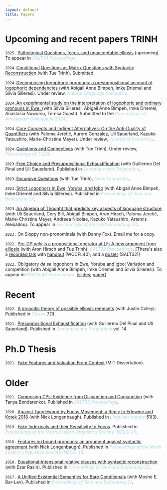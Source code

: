 ```yaml
---
layout: default
title: Papers
---
```






# Upcoming and recent papers TRINH

`2025.`  [Pathological Questions, focus, and unacceptable ellipsis](https://www.dropbox.com/scl/fi/vu9aqo0ng6a9we8u4nhqp/Bassi_SALT34-Rochester_slides.pdf?rlkey=5vp8v72cocjw5jqxia4int386&dl=0) (upcoming). To appear in *<font color="lightblue"> SALT34 Proceedings</font>*

`2024.`[Conditional Questions as Matrix Questions with Syntactic Reconstruction](https://www.dropbox.com/scl/fi/c10cgdn7zn8hpwlonrbcx/CQs_manuscript.pdf?rlkey=sp0k06j0tmaypa9nv635q8v9o&dl=0) (with Tue Trinh). Submitted. 

`2024.`[Decomposing logophoric pronouns: a
presuppositional account of logophoric
dependencies](https://www.dropbox.com/scl/fi/jsx01gv767lx0w25524er/Strict_Logophors_2nd_round.pdf?rlkey=zy1wf07lasfuc5xmukmj7mmah&dl=0) (with Abigail Anne Bimpeh, Imke Driemel and Silvia Silleresi). Under review, *<font color="lightblue"> Natural Language Semantics</font>*. 


`2024.`[An experimental study on the interpretation of logophoric and ordinary pronouns in Ewe.
](https://www.dropbox.com/scl/fi/3dou03ehjsz6au4px6ykp/An-experimental-study-on-the-interpretation-of-logophoric-and-ordinary-pronouns-in-Ewe.pdf?rlkey=7sid8pp7ctbp00e5sjwcydf5w&dl=0)   (with Silvia Silleresi, Abigail Anne Bimpeh, Imke Driemel, Anastasia Nuworsu, Teresa Guasti). Submitted to the *<font color="lightblue"> Proceedings of Amsterdam Colloquium 2024</font>*. 







`2024.`[Core Concepts and Indirect Alternatives:
On the Anti-Duality of Quantifiers](https://www.dropbox.com/scl/fi/3n8l6ti2rkxwpof4q6lvf/Core-Concepts-and-Indirect-Alternatives_JoS.pdf?rlkey=couotuw3jek8by9kdh687kl9v&dl=0) (with Paloma Jeretič, Aurore Gonzalez, Uli Sauerland, Kazuko Yatsushiro, Marie-Christine Meyer). Under review, *<font color="lightblue"> Journal of Semantics</font>*.

`2024.`[Questions and Connectives](trinhhuutue.com/wp-content/uploads/2024/08/trinhbassi2024questions.pdf) (with Tue Trinh). Under review, *<font color="lightblue"> Proceedings of TLLM</font>*.



`2023.`[Free Choice and Presuppositional Exhaustification](https://semprag.org/index.php/sp/article/view/sp.17.3) (with Guillermo Del Pinal and Uli Sauerland). Published in *<font color="lightblue"> Semantics and Pragmatics</font>*.

`2023.`[Excursive Questions](https://www.degruyter.com/document/doi/10.1515/opli-2022-0232/html) (with Tue Trinh). *<font color="lightblue"> Open Linguistics</font>*.

`2023.`[Strict Logophors in Ewe, Yoruba, and Igbo](https://ojs.ub.uni-konstanz.de/sub/index.php/sub/article/view/1052) (with Abigail Anne Bimpeh, Imke Driemel and Silvia Silleresi). Published in *<font color="lightblue"> Proceedings of Sinn und Bedeutung 27</font>*.

`2023.`[An Algebra of Thought that predicts key aspects of language structure](https://ojs.ub.uni-konstanz.de/sub/index.php/sub/article/view/1088) (with Uli Sauerland, Cory Bill, Abigail Bimpeh, Aron Hirsch, Paloma Jeretič, Marie-Christine Meyer, Andreea Nicolae, Kazuko Yatsushiro, Artemis Alexiadou). To appear in  *<font color="lightblue"> Proceedings of Sinn und Bedeutung 27</font>*.

`2023.` On Sloppy non-pronominals (with Danny Fox). Email me for a copy.


`2022.` [Pre-DP *only* is a propositional operator at LF: A new argument from ellipsis](https://journals.linguisticsociety.org/proceedings/index.php/SALT/article/view/32.041) (with Aron Hirsch and Tue Trinh). *<font color="lightblue"> SALT32 Proceedings</font>*.
[There's also a [recorded talk](https://osf.io/w6pue) with [handout](https://osf.io/fp2ym) (WCCFL40); and a [poster](https://osf.io/bwa7d) (SALT32)]

`2022.` Obligatory *de se* logophors in Ewe, Yoruba and Igbo: Variation and competition (with Abigail Anne Bimpeh, Imke Driemel and Silvia Silleresi). To appear in *<font color="lightblue"> WCCFL40 Proceedings</font>*.
[[slides](https://osf.io/p8gsv/); [paper](https://lingbuzz.net/lingbuzz/006770)]


# Recent


`2022.` [A prosodic theory of possible ellipsis remnants](https://www.glossa-journal.org/article/id/5747/) (with Justin Colley). Published in *<font color="lightblue"> Glossa </font>* 7(1).

`2021.` [Presuppositional Exhaustification](https://semprag.org/index.php/sp/article/view/sp.14.11) (with Guillermo Del Pinal and Uli Sauerland). Published in *<font color="lightblue"> Semantics and Pragmatics </font>* vol. 14.


# Ph.D Thesis

`2021.`  [Fake Features and Valuation From Context](https://ling.auf.net/lingbuzz/006181/) (MIT Dissertation).



# Older

`2021.` [Composing CPs: Evidence from Disjunction and Conjunction](http://journals.linguisticsociety.org/proceedings/index.php/SALT/article/view/30.583/)  (with Tanya Bondarenko).  Published in *<font color="lightblue"> SALT30 Proceedings</font>*.

`2020.` [Against Tanglewood by Focus Movement: a Reply to Erlewine and Kotek 2018](https://direct.mit.edu/ling/article-abstract/51/3/579/96990/Against-Tanglewood-by-Focus-Movement-A-Reply-to?redirectedFrom=fulltext/) (with Nick Longenbaugh). Published in *<font color="lightblue"> Linguistic Inquiry </font>* 51(3).

`2019.` [Fake Indexicals and their Sensitivity to Focus](https://ling.auf.net/lingbuzz/004648).  Published in *<font color="lightblue"> Proceedings of the North Eastern Linguistics Society (NELS) 49</font>*.

`2018.` [Features on bound pronouns: an argument against syntactic agreement](https://ling.auf.net/lingbuzz/004056)  (with Nick Longenbaugh).  Published in *<font color="lightblue"> Proceedings of the North Eastern Linguistics Society (NELS) 48</font>*.

`2018.` [Equational-intensional relative clauses with syntactic reconstruction](https://semanticsarchive.net/Archive/GE4MWViN/Bassi.pdf)  (with Ezer Rasin).  Published in *<font color="lightblue"> Proceedings of Sinn und Bedeutung 22</font>*.

`2017.`  [A Unified Existential Semantics for Bare Conditionals](https://ojs.ub.uni-konstanz.de/sub/index.php/sub/article/download/128/71/) (with Moshe E. Bar-Lev). Published in *<font color="lightblue"> Proceedings of Sinn und Bedeutung 21</font>*.



